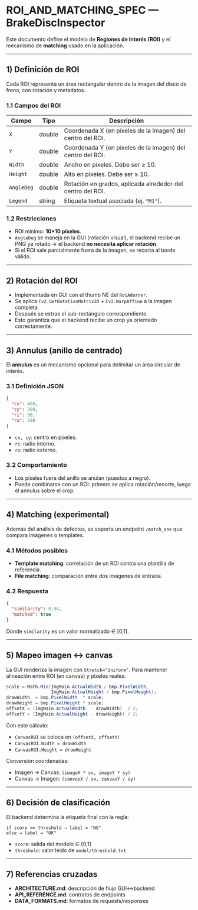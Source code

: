 
# ROI_AND_MATCHING_SPEC — BrakeDiscInspector

Este documento define el modelo de **Regiones de Interés (ROI)** y el mecanismo de **matching** usado en la aplicación.

---

## 1) Definición de ROI

Cada ROI representa un área rectangular dentro de la imagen del disco de freno, con rotación y metadatos.

### 1.1 Campos del ROI

| Campo     | Tipo    | Descripción |
|-----------|---------|-------------|
| `X`       | double  | Coordenada X (en píxeles de la imagen) del centro del ROI. |
| `Y`       | double  | Coordenada Y (en píxeles de la imagen) del centro del ROI. |
| `Width`   | double  | Ancho en píxeles. Debe ser ≥ 10. |
| `Height`  | double  | Alto en píxeles. Debe ser ≥ 10. |
| `AngleDeg`| double  | Rotación en grados, aplicada alrededor del centro del ROI. |
| `Legend`  | string  | Etiqueta textual asociada (ej. `"M1"`). |

### 1.2 Restricciones

- ROI mínimo: **10×10 píxeles**.  
- `AngleDeg` se maneja en la GUI (rotación visual), el backend recibe un PNG ya rotado → el backend **no necesita aplicar rotación**.  
- Si el ROI sale parcialmente fuera de la imagen, se recorta al borde válido.

---

## 2) Rotación del ROI

- Implementada en GUI con el thumb NE del `RoiAdorner`.
- Se aplica `Cv2.GetRotationMatrix2D` + `Cv2.WarpAffine` a la imagen completa.  
- Después se extrae el sub-rectángulo correspondiente.  
- Esto garantiza que el backend recibe un crop ya orientado correctamente.

---

## 3) Annulus (anillo de centrado)

El **annulus** es un mecanismo opcional para delimitar un área circular de interés.

### 3.1 Definición JSON

```json
{
  "cx": 400,
  "cy": 300,
  "ri": 50,
  "ro": 200
}
```

- `cx, cy`: centro en píxeles.  
- `ri`: radio interno.  
- `ro`: radio externo.  

### 3.2 Comportamiento

- Los píxeles fuera del anillo se anulan (puestos a negro).  
- Puede combinarse con un ROI: primero se aplica rotación/recorte, luego el annulus sobre el crop.

---

## 4) Matching (experimental)

Además del análisis de defectos, se soporta un endpoint `/match_one` que compara imágenes o templates.

### 4.1 Métodos posibles

- **Template matching**: correlación de un ROI contra una plantilla de referencia.  
- **File matching**: comparación entre dos imágenes de entrada.  

### 4.2 Respuesta

```json
{
  "similarity": 0.94,
  "matched": true
}
```

Donde `similarity` es un valor normalizado ∈ [0,1].

---

## 5) Mapeo imagen ↔ canvas

La GUI renderiza la imagen con `Stretch="Uniform"`. Para mantener alineación entre ROI (en canvas) y píxeles reales:

```csharp
scale = Math.Min(ImgMain.ActualWidth / bmp.PixelWidth,
                 ImgMain.ActualHeight / bmp.PixelHeight);
drawWidth  = bmp.PixelWidth  * scale;
drawHeight = bmp.PixelHeight * scale;
offsetX = (ImgMain.ActualWidth  - drawWidth)  / 2;
offsetY = (ImgMain.ActualHeight - drawHeight) / 2;
```

Con este cálculo:  
- `CanvasROI` se coloca en `(offsetX, offsetY)`  
- `CanvasROI.Width = drawWidth`  
- `CanvasROI.Height = drawHeight`  

Conversión coordenadas:  
- Imagen → Canvas: `(imageX * sx, imageY * sy)`  
- Canvas → Imagen: `(canvasX / sx, canvasY / sy)`

---

## 6) Decisión de clasificación

El backend determina la etiqueta final con la regla:

```
if score >= threshold → label = "NG"
else → label = "OK"
```

- `score`: salida del modelo ∈ [0,1]  
- `threshold`: valor leido de `model/threshold.txt`

---

## 7) Referencias cruzadas

- **ARCHITECTURE.md**: descripción de flujo GUI↔backend  
- **API_REFERENCE.md**: contratos de endpoints  
- **DATA_FORMATS.md**: formatos de requests/responses  
